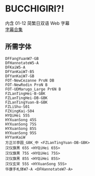 # BUCCHIGIRI?!

内含 01-12 简繁日双语 Web 字幕  
[字幕合集](https://github.com/Nekomoekissaten-SUB/Nekomoekissaten-Storage/releases/download/subtitle_pkg/Bucchigiri_Web_JPCH.7z)

## 所需字体

```
DFFangYuanW7-GB
DFHannotateW5-A
DFKaiW5-A
DFYanKaiW7-B5
DFYanKaiW7-GB
FOT-NewCezanne ProN DB
FOT-NewRodin ProN B
FOT-UDMarugo_Large Pr6N B
FZLanTingHei-B-GBK
FZLanTingHei-DB-GBK
FZLanTingYuan-B-GBK
FZLiShu-S01
FZXingKai-S04
HYQiHei 55S
HYXuanSong 45S
HYXuanSong 75S
HYXuanSong 85S
HYXuanSong 95S
HYYanKaiW
方正兰亭圆_GBK_中 <FZLanTingYuan-DB-GBK>
汉仪旗黑 65S <HYQiHei 65S>
汉仪旗黑 75S <HYQiHei 75S>
汉仪旗黑 85S <HYQiHei 85S>
汉仪玄宋 55S <HYXuanSong 55S>
华康手札体W7-A <DFHannotateW7-A>
```
